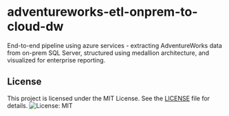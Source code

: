 # adventureworks-etl-onprem-to-cloud-dw
End-to-end pipeline using azure services - extracting AdventureWorks data from on-prem SQL Server, structured using medallion architecture, and visualized for enterprise reporting.

## License
This project is licensed under the MIT License. See the [LICENSE](LICENSE) file for details.
![License: MIT](https://img.shields.io/badge/License-MIT-yellow.svg)
